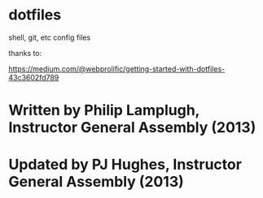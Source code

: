 # dotfiles
shell, git, etc config files


thanks to:

https://medium.com/@webprolific/getting-started-with-dotfiles-43c3602fd789

# Written by Philip Lamplugh, Instructor General Assembly (2013)
# Updated by PJ Hughes, Instructor General Assembly (2013)